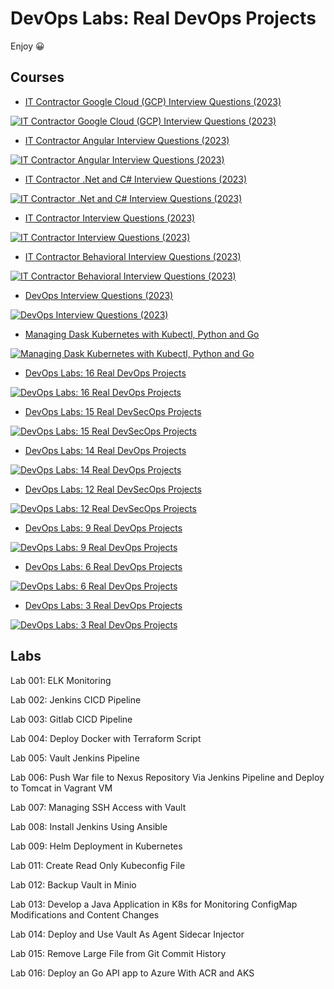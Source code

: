 # DevOps Labs: Real DevOps Projects

Enjoy 😀

## Courses

- [IT Contractor Google Cloud (GCP) Interview Questions (2023)](https://www.udemy.com/course/it-contractor-google-cloud-gcp-interview-questions-20xx)

<a href="https://www.udemy.com/course/it-contractor-google-cloud-gcp-interview-questions-20xx">![IT Contractor Google Cloud (GCP) Interview Questions (2023)](course_logo_iw_GCP.png)</a>

- [IT Contractor Angular Interview Questions (2023)](https://www.udemy.com/course/it-contractor-angular-interview-questions-20xx/)

<a href="https://www.udemy.com/course/it-contractor-angular-interview-questions-20xx/">![IT Contractor Angular Interview Questions (2023)](course_logo_iw_Angular.jpg)</a>

- [IT Contractor .Net and C# Interview Questions (2023)](https://www.udemy.com/course/it-contractor-net-and-c-interview-questions-20xx)

<a href="https://www.udemy.com/course/it-contractor-net-and-c-interview-questions-20xx">![IT Contractor .Net and C# Interview Questions (2023)](course_logo_iw_NetC.png)</a>

- [IT Contractor Interview Questions (2023)](https://www.udemy.com/course/it-contractor-interview-questions-20xx)

<a href="https://www.udemy.com/course/it-contractor-interview-questions-20xx">![IT Contractor Interview Questions (2023)](course_logo_iw_IT.jpg)</a>

- [IT Contractor Behavioral Interview Questions (2023)](https://www.udemy.com/course/it-contractor-behavioral-interview-questions-20xx/)

<a href="https://www.udemy.com/course/it-contractor-behavioral-interview-questions-20xx">![IT Contractor Behavioral Interview Questions (2023)](course_logo_iw_Behavioral.png)</a>

- [DevOps Interview Questions (2023)](https://www.udemy.com/course/devops-interview-questions-20xx)

<a href="https://www.udemy.com/course/devops-interview-questions-20xx">![DevOps Interview Questions (2023)](course_logo_iw_DevOps.png)</a>

- [Managing Dask Kubernetes with Kubectl, Python and Go](https://www.udemy.com/course/managing-dask-kubernetes-with-kubectl-python-and-go)

<a href="https://www.udemy.com/course/managing-dask-kubernetes-with-kubectl-python-and-go">![Managing Dask Kubernetes with Kubectl, Python and Go](course_logo_Dask_Backend_Local.png)</a>

- [DevOps Labs: 16 Real DevOps Projects](https://www.udemy.com/course/devops-labs-16-real-devops-projects/)

<a href="https://www.udemy.com/course/devops-labs-16-real-devops-projects/">![DevOps Labs: 16 Real DevOps Projects](course_image_16.jpg)</a>

- [DevOps Labs: 15 Real DevSecOps Projects](https://www.udemy.com/course/devops-labs-15-real-devsecops-projects/)

<a href="https://www.udemy.com/course/devops-labs-15-real-devsecops-projects/">![DevOps Labs: 15 Real DevSecOps Projects](course_image_15.jpg)</a>

- [DevOps Labs: 14 Real DevOps Projects](https://www.udemy.com/course/devops-labs-14-real-devops-projects/)

<a href="https://www.udemy.com/course/devops-labs-14-real-devops-projects/">![DevOps Labs: 14 Real DevOps Projects](course_image_14.jpg)</a>

- [DevOps Labs: 12 Real DevSecOps Projects](https://www.udemy.com/course/devops-labs-12-real-devsecops-projects/)

<a href="https://www.udemy.com/course/devops-labs-12-real-devsecops-projects/">![DevOps Labs: 12 Real DevSecOps Projects](course_image_12.png)</a>

- [DevOps Labs: 9 Real DevOps Projects](https://www.udemy.com/course/devops-labs-9-real-devops-projects/)

<a href="https://www.udemy.com/course/devops-labs-9-real-devops-projects/">![DevOps Labs: 9 Real DevOps Projects](course_image_9.jpg)</a>

- [DevOps Labs: 6 Real DevOps Projects](https://www.udemy.com/course/devops-labs-6-real-devops-projects/)

<a href="https://www.udemy.com/course/devops-labs-6-real-devops-projects/">![DevOps Labs: 6 Real DevOps Projects](course_image_6.jpg)</a>

- [DevOps Labs: 3 Real DevOps Projects](https://www.udemy.com/course/devops-labs-9-real-devops-projects-free-version/)

<a href="https://www.udemy.com/course/devops-labs-9-real-devops-projects-free-version/">![DevOps Labs: 3 Real DevOps Projects](course_image_3.png)</a>

## Labs

Lab 001: ELK Monitoring

Lab 002: Jenkins CICD Pipeline

Lab 003: Gitlab CICD Pipeline

Lab 004: Deploy Docker with Terraform Script

Lab 005: Vault Jenkins Pipeline

Lab 006: Push War file to Nexus Repository Via Jenkins Pipeline and Deploy to Tomcat in Vagrant VM

Lab 007: Managing SSH Access with Vault

Lab 008: Install Jenkins Using Ansible

Lab 009: Helm Deployment in Kubernetes

Lab 011: Create Read Only Kubeconfig File

Lab 012: Backup Vault in Minio

Lab 013: Develop a Java Application in K8s for Monitoring ConfigMap Modifications and Content Changes

Lab 014: Deploy and Use Vault As Agent Sidecar Injector

Lab 015: Remove Large File from Git Commit History

Lab 016: Deploy an Go API app to Azure With ACR and AKS
